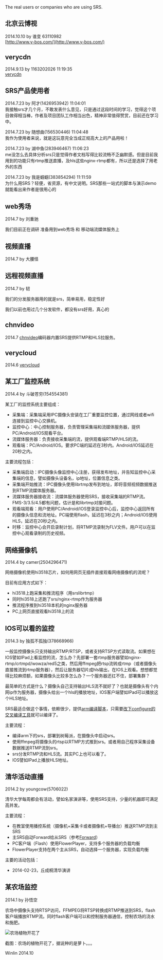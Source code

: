 The real users or companies who are using SRS.

## 北京云博视

2014.10.10 by 谁变  63110982<br/>
[http://www.y-bos.com/](http://www.y-bos.com/)

## verycdn

2014.9.13 by 1163202026 11:19:35<br/>
[verycdn](http://www.verycdn.cn/) 

## SRS产品使用者

2014.7.23 by 阿才(1426953942) 11:04:01 <br/>
我接触srs才几个月，不敢发表什么意见，只是通过这段时间的学习，觉得这个项目做得相当棒，作者及项目团队工作相当出色，精神非常值得赞赏，目前还在学习中。

2014.7.23 by 随想曲(156530446) 11:04:48 <br/>
我作为使用者来说，就是这玩意完全当成正规高大上的产品用啦！

2014.7.23 by 湖中鱼(283946467) 11:06:23 <br/>
me没怎么去具体分析srs只是觉得作者文档写得比较流畅不乏幽默感。但是目前我用到的功能只有rtmp推送直播，及hls这些nginx-rtmp都有，所以还是选择了用老外的东西

2014.7.23 by 我是蝈蝈(383854294)  11:11:59 <br/>
为什么用SRS？轻便，省资源，有中文说明。SRS那些一站式的脚本与演示demo就能看出来作者是很用心的

## web秀场

2014.7 by 刘重驰

我们目前正在调研 准备用到web秀场 和 移动端流媒体服务上

## 视频直播

2014.7 by 大腰怪

## 远程视频直播

2014.7 by 韧

我们的分发服务器用的就是srs，简单易用，稳定性好

我们以前也用过几个分发软件，都没有srs好用，真心的

## chnvideo

2014.7 [chnvideo](http://chnvideo.com/)编码器内置SRS提供RTMP和HLS拉服务。

## verycloud

2014.6 [verycloud](http://verycloud.cn/)

## 某工厂监控系统

2014.4 by 斗破苍穷(154554381)

某工厂的监控系统主要组成：
* 采集端：采集端采用IPC摄像头安装在工厂重要监控位置，通过网线或者wifi连接到监控中心交换机。
* 监控中心：中心控制服务器，负责管理采集端和流媒体服务器，提供PC/Android/IOS观看平台。
* 流媒体服务器：负责接收采集端的流，提供观看端RTMP/HLS的流。
* 观看端：PC/Android/IOS。要求PC端的延迟在3秒内。Android/IOS延迟在20秒之内。

主要流程包括：
* 采集端启动：IPC摄像头像监控中心注册，获得发布地址，并告知监控中心采集端的信息，譬如摄像头设备名，ip地址，位置信息之类。
* 采集端开始推流：IPC摄像头使用librtmp发布到地址，即将音频视频数据推送到RTMP流媒体服务器。
* 流媒体服务器接收流：流媒体服务器使用SRS，接收采集端的RTMP流。FMS-3/3.5/4.5都有问题，估计是和librtmp对接问题。
* 观看端观看：用户使用PC/Android/IOS登录监控中心后，监控中心返回所有的摄像头信息和流地址。PC端使用flash，延迟在3秒之内；Android/IOS使用HLS，延迟在20秒之内。
* 时移：监控中心会开启录制计划，将RTMP流录制为FLV文件。用户可以在监控中心观看录制的历史视频。

## 网络摄像机

2014.4 by camer(2504296471)

网络摄像机使用hi3518芯片，如何用网页无插件直接观看网络摄像机的流呢？

目前有应用方式如下：
* hi3518上跑采集和推流程序（用srslibrtmp）
* 同时hi3518上还跑了srs/nginx-rtmp作为服务器
* 推流程序推到hi3518本机的nginx服务器
* PC上网页直接观看hi3518上的流

## IOS可以看的监控

2014.3 by 独孤不孤独(378668966)

一般监控摄像头只支持输出RTMP/RTSP，或者支持RTSP方式读取流。如果想在IOS譬如IPad上看监控的流，怎么办？先部署一套rtmp服务器譬如nginx-rtmp/crtmpd/wowza/red5之类，然后用ffmpeg把rtsp流转成rtmp（或者摄像头直接推流到rtmp服务器），然后让服务器切片成hls输出，在IOS上观看。想想都觉得比较麻烦额，如果摄像头比较多怎么办？一个服务器还扛不住，部署集群？

最简单的方式是什么？摄像头自己支持输出HLS流不就好了？也就是摄像头有个内网ip作为服务器，摄像头给出一个hls的播放地址，IOS客户端譬如IPad可以播放这个HLS地址。

SRS最适合做这个事情，依赖很少，提供[arm编译脚本](v1_EN_SampleARM)，只需要[改下configure的交叉编译工具](v1_EN_SrsLinuxArm#%E4%BD%BF%E7%94%A8%E5%85%B6%E4%BB%96%E4%BA%A4%E5%8F%89%E7%BC%96%E8%AF%91%E5%B7%A5%E5%85%B7)就可以编译了。

主要流程：
* 编译arm下的srs，部署到树莓派，在摄像头中启动srs。
* 使用ffmpeg将摄像头的rtsp以RTMP方式推到srs。或者用自己程序采集设备数据推送RTMP流到srs。
* srs分发RTMP流和HLS流。其实PC上也可以看了。
* IOS譬如IPad上播放HLS地址。

## 清华活动直播

2014.2 by youngcow(5706022)

清华大学每周都会有活动，譬如名家演讲等，使用SRS支持，少量的机器即可满足高并发。

主要流程：
* 在教室使用播控系统（摄像机+采集卡或者摄像机+导播台）推送RTMP流到主SRS
* 主SRS自动Forward给从SRS（参考[Forward](v1_CN_Forward)）
* PC客户端（Flash）使用FlowerPlayer，支持多个服务器的负载均衡
* FlowerPlayer支持在两个主从SRS，自动选择一个服务器，实现负载均衡

主要的活动包括：
* 2014-02-23，丘成桐清华演讲

## 某农场监控

2014.1 by 孙悟空

农场中摄像头支持RTSP访问，FFMPEG将RTSP转换成RTMP推送到SRS，flash客户端播放RTMP流。同时flash客户端可以和控制服务器通信，控制农场的浇水和施肥。

![农场植物开花了](http://winlinvip.github.io/srs.release/wiki/images/application/farm.jpg)

截图：农场的植物开花了，据说种的是萝卜。。。

Winlin 2014.10

[nginx]: http://192.168.1.170:8080/nginx.html
[srs-player]: http://winlinvip.github.io/srs.release/trunk/research/players/srs_player.html?vhost=__defaultVhost__&autostart=true&server=192.168.1.170&app=live&stream=livestream&port=1935
[srs-player-19350]: http://winlinvip.github.io/srs.release/trunk/research/players/srs_player.html?vhost=__defaultVhost__&autostart=true&server=192.168.1.170&app=live&stream=livestream&port=19350
[srs-player-ff]: http://winlinvip.github.io/srs.release/trunk/research/players/srs_player.html?vhost=__defaultVhost__&autostart=true&server=192.168.1.170&app=live&stream=livestream_ff
[jwplayer]: http://winlinvip.github.io/srs.release/trunk/research/players/jwplayer6.html?vhost=__defaultVhost__&hls_autostart=true&server=192.168.1.170&app=live&stream=livestream&hls_port=8080
[jwplayer-ff]: http://winlinvip.github.io/srs.release/trunk/research/players/jwplayer6.html?vhost=__defaultVhost__&hls_autostart=true&server=192.168.1.170&app=live&stream=livestream_ff&hls_port=8080

